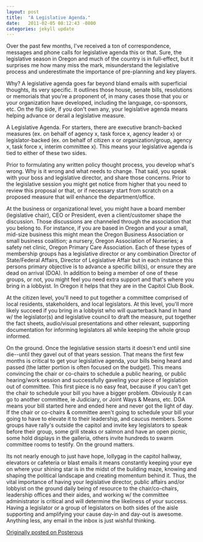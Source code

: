 ```yaml
---
layout: post
title:  "A Legislative Agenda."
date:   2011-02-05 08:12:43 -0800
categories: jekyll update
---
```


Over the past few months, I've received a ton of correspondence, messages and phone calls for legislative agenda this or that. Sure, the legislative season in Oregon and much of the country is in full-effect, but it surprises me how many miss the mark, misunderstand the legislative process and underestimate the importance of pre-planning and key players.

Why?
A legislative agenda goes far beyond bland emails with superficial thoughts, its very specific. It outlines those house, senate bills, resolutions or memorials that you're a proponent of, in many cases those that you or your organization have developed, including the language, co-sponsors, etc. On the flip side, if you don't own any, your legislative agenda means helping advance or derail a legislative measure.

A Legislative Agenda.
For starters, there are executive branch-backed measures (ex. on behalf of agency x, task force x, agency leader x) or legislator-backed (ex. on behalf of citizen x or organization/group, agency x, task force x, interim committee x). This means your legislative agenda is tied to either of these two sides.

Prior to formulating any written policy thought process, you develop what's wrong. Why is it wrong and what needs to change. That said, you speak with your boss and legislative director, and share those concerns. Prior to the legislative session you might get notice from higher that you need to review this proposal or that, or if necessary start from scratch on a proposed measure that will enhance the department/office.

At the business or organizational level, you might have a board member (legislative chair), CEO or President, even a client/customer shape the discussion. Those discussions are channeled through the association that you belong to. For instance, if you are based in Oregon and your a small, mid-size business this might mean the Oregon Business Association or small business coalition; a nursery, Oregon Association of Nurseries; a safety net clinic, Oregon Primary Care Association. Each of these types of membership groups has a legislative director or any combination Director of State/Federal Affairs, Director of Legislative Affair but in each instance this persons primary objective is to advance a specific bill(s), or ensure they are dead on arrival (DOA). In addition to being a member of one of these groups, or not, you might feel you need extra support and that's where you bring in a lobbyist. In Oregon it helps that they are in the Capitol Club Book.

At the citizen level, you'll need to put together a committee comprised of local residents, stakeholders, and local legislators. At this level, you'll more likely succeed if you bring in a lobbyist who will quarterback hand in hand w/ the legislator(s) and legislative council to draft the measure, put together the fact sheets, audio/visual presentations and other relevant, supporting documentation for informing legislators all while keeping the whole group informed.

On the ground.
Once the legislative session starts it doesn't end until sine die--until they gavel out of that years session. That means the first few months is critical to get your legislative agenda, your bills being heard and passed (the latter portion is often focused on the budget). This means convincing the chair or co-chairs to schedule a public hearing, or public hearing/work session and successfully gaveling your piece of legislation out of committee. This first piece is no easy feat, because if you can't get the chair to schedule your bill you have a bigger problem. Obviously it can go to another committee, ie Judiciary, or Joint Ways & Means, etc. DOA means your bill started here and ended here and never got the light of day. If the chair or co-chairs & committee aren't going to schedule your bill your going to have to elevate it to their leadership, and caucus members. Some groups have rally's outside the capitol and invite key legislators to speak before their group, some grill steaks or salmon and have an open picnic, some hold displays in the galleria, others invite hundreds to swarm committee rooms to testify. On the ground matters.

Its not nearly enough to just have hope, lollygag in the capitol hallway, elevators or cafeteria or blast emails it means constantly keeping your eye on where your shining star is in the midst of the building maze, knowing and shaping the political landscape and creating momentum behind it. Thus, the vital importance of having your legislative director, public affairs and/or lobbyist on the ground daily being of resource to the chair/co-chairs, leadership offices and their aides, and working w/ the committee administrator is critical and will determine the likeliness of your success. Having a legislator or a group of legislators on both sides of the aisle supporting and amplifying your cause day-in and day-out is awesome. Anything less, any email in the inbox is just wishful thinking.

[Originally posted on Posterous](http://molina.posterous.com/)
